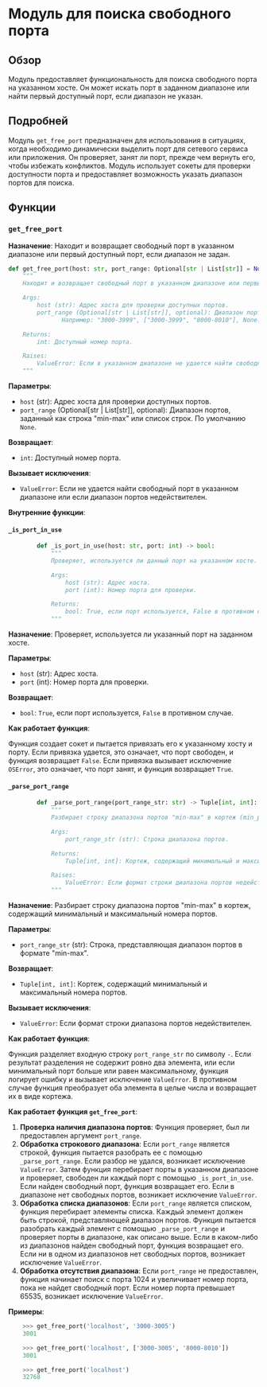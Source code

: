 # Модуль для поиска свободного порта

## Обзор

Модуль предоставляет функциональность для поиска свободного порта на указанном хосте. Он может искать порт в заданном диапазоне или найти первый доступный порт, если диапазон не указан.

## Подробней

Модуль `get_free_port` предназначен для использования в ситуациях, когда необходимо динамически выделить порт для сетевого сервиса или приложения. Он проверяет, занят ли порт, прежде чем вернуть его, чтобы избежать конфликтов. Модуль использует сокеты для проверки доступности порта и предоставляет возможность указать диапазон портов для поиска.

## Функции

### `get_free_port`

**Назначение**: Находит и возвращает свободный порт в указанном диапазоне или первый доступный порт, если диапазон не задан.

```python
def get_free_port(host: str, port_range: Optional[str | List[str]] = None) -> int:
    """
    Находит и возвращает свободный порт в указанном диапазоне или первый доступный порт, если диапазон не задан.

    Args:
        host (str): Адрес хоста для проверки доступных портов.
        port_range (Optional[str | List[str]], optional): Диапазон портов, заданный как строка "min-max" или список строк.
               Например: "3000-3999", ["3000-3999", "8000-8010"], None. По умолчанию `None`.

    Returns:
        int: Доступный номер порта.

    Raises:
        ValueError: Если в указанном диапазоне не удается найти свободный порт или если диапазон портов недействителен.
    """
```

**Параметры**:

- `host` (str): Адрес хоста для проверки доступных портов.
- `port_range` (Optional[str | List[str]], optional): Диапазон портов, заданный как строка "min-max" или список строк. По умолчанию `None`.

**Возвращает**:

- `int`: Доступный номер порта.

**Вызывает исключения**:

- `ValueError`: Если не удается найти свободный порт в указанном диапазоне или если диапазон портов недействителен.

**Внутренние функции**:

#### `_is_port_in_use`

```python
        def _is_port_in_use(host: str, port: int) -> bool:
            """
            Проверяет, используется ли данный порт на указанном хосте.

            Args:
                host (str): Адрес хоста.
                port (int): Номер порта для проверки.

            Returns:
                bool: True, если порт используется, False в противном случае.
            """
```

**Назначение**: Проверяет, используется ли указанный порт на заданном хосте.

**Параметры**:

- `host` (str): Адрес хоста.
- `port` (int): Номер порта для проверки.

**Возвращает**:

- `bool`: `True`, если порт используется, `False` в противном случае.

**Как работает функция**:

Функция создает сокет и пытается привязать его к указанному хосту и порту. Если привязка удается, это означает, что порт свободен, и функция возвращает `False`. Если привязка вызывает исключение `OSError`, это означает, что порт занят, и функция возвращает `True`.

#### `_parse_port_range`

```python
        def _parse_port_range(port_range_str: str) -> Tuple[int, int]:
            """
            Разбирает строку диапазона портов "min-max" в кортеж (min_port, max_port).

            Args:
                port_range_str (str): Строка диапазона портов.

            Returns:
                Tuple[int, int]: Кортеж, содержащий минимальный и максимальный номера портов.

            Raises:
                ValueError: Если формат строки диапазона портов недействителен.
            """
```

**Назначение**: Разбирает строку диапазона портов "min-max" в кортеж, содержащий минимальный и максимальный номера портов.

**Параметры**:

- `port_range_str` (str): Строка, представляющая диапазон портов в формате "min-max".

**Возвращает**:

- `Tuple[int, int]`: Кортеж, содержащий минимальный и максимальный номера портов.

**Вызывает исключения**:

- `ValueError`: Если формат строки диапазона портов недействителен.

**Как работает функция**:

Функция разделяет входную строку `port_range_str` по символу `-`. Если результат разделения не содержит ровно два элемента, или если минимальный порт больше или равен максимальному, функция логирует ошибку и вызывает исключение `ValueError`. В противном случае функция преобразует оба элемента в целые числа и возвращает их в виде кортежа.

**Как работает функция `get_free_port`**:

1.  **Проверка наличия диапазона портов**: Функция проверяет, был ли предоставлен аргумент `port_range`.
2.  **Обработка строкового диапазона**: Если `port_range` является строкой, функция пытается разобрать ее с помощью `_parse_port_range`. Если разбор не удался, возникает исключение `ValueError`. Затем функция перебирает порты в указанном диапазоне и проверяет, свободен ли каждый порт с помощью `_is_port_in_use`. Если найден свободный порт, функция возвращает его. Если в диапазоне нет свободных портов, возникает исключение `ValueError`.
3.  **Обработка списка диапазонов**: Если `port_range` является списком, функция перебирает элементы списка. Каждый элемент должен быть строкой, представляющей диапазон портов. Функция пытается разобрать каждый элемент с помощью `_parse_port_range` и проверяет порты в диапазоне, как описано выше. Если в каком-либо из диапазонов найден свободный порт, функция возвращает его. Если ни в одном из диапазонов нет свободных портов, возникает исключение `ValueError`.
4.  **Обработка отсутствия диапазона**: Если `port_range` не предоставлен, функция начинает поиск с порта 1024 и увеличивает номер порта, пока не найдет свободный порт. Если номер порта превышает 65535, возникает исключение `ValueError`.

**Примеры**:

```python
    >>> get_free_port('localhost', '3000-3005')
    3001

    >>> get_free_port('localhost', ['3000-3005', '8000-8010'])
    3001

    >>> get_free_port('localhost')
    32768
